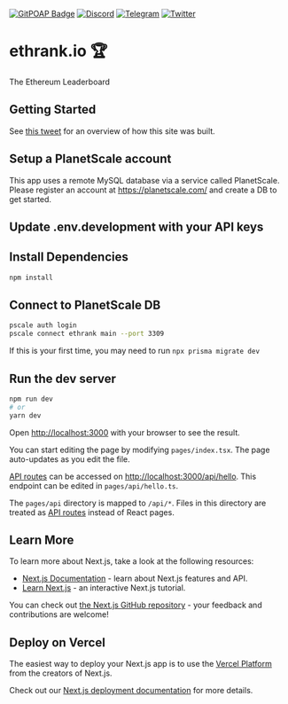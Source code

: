 [![GitPOAP Badge](https://public-api.gitpoap.io/v1/repo/Examp-LLC/ethrank/badge)](https://www.gitpoap.io/gh/Examp-LLC/ethrank)
[![Discord](https://img.shields.io/badge/Discord-grey)](https://discord.com/invite/CNVQWw6KFU)
[![Telegram](https://img.shields.io/badge/-Telegram-gray?&logo=telegram&logoColor=white)](https://t.me/ExampLLC)
[![Twitter](https://img.shields.io/twitter/follow/eth_rank?style=social)](https://twitter.com/eth_rank)

# ethrank.io 🏆

The Ethereum Leaderboard

## Getting Started

See [this tweet](https://twitter.com/blankey1337/status/1478051718617198593) for an overview of how this site was built.

## Setup a PlanetScale account
This app uses a remote MySQL database via a service called PlanetScale.
Please register an account at https://planetscale.com/ and create a DB to get started.

## Update .env.development with your API keys

## Install Dependencies
```bash
npm install
```

## Connect to PlanetScale DB
```bash
pscale auth login
pscale connect ethrank main --port 3309
```

If this is your first time, you may need to run `npx prisma migrate dev`

## Run the dev server

```bash
npm run dev
# or
yarn dev
```

Open [http://localhost:3000](http://localhost:3000) with your browser to see the result.

You can start editing the page by modifying `pages/index.tsx`. The page auto-updates as you edit the file.

[API routes](https://nextjs.org/docs/api-routes/introduction) can be accessed on [http://localhost:3000/api/hello](http://localhost:3000/api/hello). This endpoint can be edited in `pages/api/hello.ts`.

The `pages/api` directory is mapped to `/api/*`. Files in this directory are treated as [API routes](https://nextjs.org/docs/api-routes/introduction) instead of React pages.

## Learn More

To learn more about Next.js, take a look at the following resources:

- [Next.js Documentation](https://nextjs.org/docs) - learn about Next.js features and API.
- [Learn Next.js](https://nextjs.org/learn) - an interactive Next.js tutorial.

You can check out [the Next.js GitHub repository](https://github.com/vercel/next.js/) - your feedback and contributions are welcome!

## Deploy on Vercel

The easiest way to deploy your Next.js app is to use the [Vercel Platform](https://vercel.com/new?utm_medium=default-template&filter=next.js&utm_source=create-next-app&utm_campaign=create-next-app-readme) from the creators of Next.js.

Check out our [Next.js deployment documentation](https://nextjs.org/docs/deployment) for more details.
